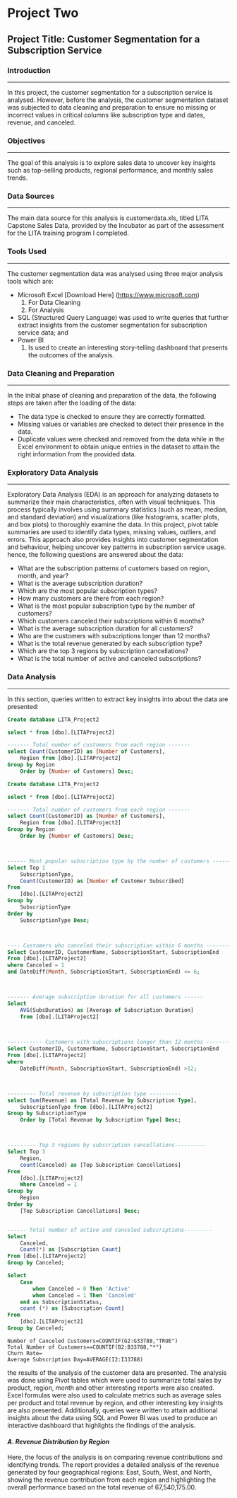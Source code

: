 # **Project Two**

## **Project Title: Customer Segmentation for a Subscription Service**

### **Introduction**
---
In this project, the customer segmentation for a subscription service is analysed. However, before the analysis, the customer segmentation dataset was subjected to data cleaning and preparation to ensure no missing or incorrect values in critical columns like subscription type and dates, revenue, and canceled. 


### **Objectives**
---
The goal of this analysis is to explore sales data to uncover key insights such as top-selling products, regional performance, and monthly sales trends.

### **Data Sources**
---
The main data source for this analysis is customerdata.xls, titled LITA Capstone Sales Data, provided by the Incubator as part of the assessment for the LITA training program I completed.


### **Tools Used**
---
The customer segmentation data was analysed using three major analysis tools which are:
- Microsoft Excel [Download Here] (https://www.microsoft.com)
   1. For Data Cleaning
   2. For Analysis
- SQL (Structured Query Language) was used to write queries that further extract insights from the customer segmentation for subscription service data; and
- Power BI
   1. Is used to create an interesting story-telling dashboard that presents the outcomes of the analysis. 


### **Data Cleaning and Preparation**
---
In the initial phase of cleaning and preparation of the data, the following steps are taken after the loading of the data:
- The data type is checked to ensure they are correctly formatted. 
- Missing values or variables are checked to detect their presence in the data.
- Duplicate values were checked and removed from the data while in the Excel environment to obtain unique entries in the dataset to attain the right information from the provided data.


### **Exploratory Data Analysis**
---
Exploratory Data Analysis (EDA) is an approach for analyzing datasets to summarize their main characteristics, often with visual techniques. This process typically involves using summary statistics (such as mean, median, and standard deviation) and visualizations (like histograms, scatter plots, and box plots) to thoroughly examine the data. In this project, pivot table summaries are used to identify data types, missing values, outliers, and errors. This approach also provides insights into customer segmentation and behaviour, helping uncover key patterns in subscription service usage.
hence, the following questions are answered about the data:
- What are the subscription patterns of customers based on region, month, and year?
- What is the average subscription duration?
- Which are the most popular subscription types?
- How many customers are there from each region?
- What is the most popular subscription type by the number of customers?
- Which customers canceled their subscriptions within 6 months?
- What is the average subscription duration for all customers?
- Who are the customers with subscriptions longer than 12 months?
- What is the total revenue generated by each subscription type?
- Which are the top 3 regions by subscription cancellations?
- What is the total number of active and canceled subscriptions?



### **Data Analysis**
---
In this section, queries written to extract key insights into about the data are presented:
```SQL
Create database LITA_Project2

select * from [dbo].[LITAProject2]

------- Total number of customers from each region -------
select Count(CustomerID) as [Number of Customers], 
	Region from [dbo].[LITAProject2]
Group by Region
	Order by [Number of Customers] Desc;

Create database LITA_Project2

select * from [dbo].[LITAProject2]

------- Total number of customers from each region -------
select Count(CustomerID) as [Number of Customers], 
	Region from [dbo].[LITAProject2]
Group by Region
	Order by [Number of Customers] Desc;



------ Most popular subscription type by the number of customers ------
Select Top 1
    SubscriptionType,
    Count(CustomerID) as [Number of Customer Subscribed]
From 
    [dbo].[LITAProject2]
Group by 
    SubscriptionType
Order by 
    SubscriptionType Desc;



---- Customers who canceled their subscription within 6 months ----------
Select CustomerID, CustomerName, SubscriptionStart, SubscriptionEnd
From [dbo].[LITAProject2]
where Canceled = 1
and DateDiff(Month, SubscriptionStart, SubscriptionEnd) <= 6;



------- Average subscription duration for all customers ------
Select
	AVG(SubsDuration) as [Average of Subscription Duration] 
	from [dbo].[LITAProject2]
		


----------- Customers with subscriptions longer than 12 months ---------
Select CustomerID, CustomerName, SubscriptionStart, SubscriptionEnd
From [dbo].[LITAProject2]
where 
	DateDiff(Month, SubscriptionStart, SubscriptionEnd) >12;



--------- Total revenue by subscription type ----------
select Sum(Revenue) as [Total Revenue by Subscription Type], 
	SubscriptionType from [dbo].[LITAProject2]
Group by SubscriptionType
	Order by [Total Revenue by Subscription Type] Desc;



--------- Top 3 regions by subscription cancellations----------
Select Top 3
    Region,
    count(Canceled) as [Top Subscription Cancellations]
From 
    [dbo].[LITAProject2]
	Where Canceled = 1
Group by 
    Region
Order by 
    [Top Subscription Cancellations] Desc;


------ Total number of active and canceled subscriptions---------
Select 
    Canceled,
    Count(*) as [Subscription Count]
From [dbo].[LITAProject2]
Group by Canceled;

Select 
    Case 
        when Canceled = 0 Then 'Active' 
        when Canceled = 1 Then 'Canceled' 
    end as SubscriptionStatus,
    count (*) as [Subscription Count]
From 
	[dbo].[LITAProject2]
Group by Canceled;
```

```Excel
Number of Canceled Customers=COUNTIF(G2:G33788,"TRUE")
Total Number of Customers==COUNTIF(B2:B33788,"*")
Churn Rate=
Average Subscription Day=AVERAGE(I2:I33788)
```



the results of the analysis of the customer data are presented. The analysis was done using Pivot tables which were used to summarize total sales by product, region, month and other interesting reports were also created. Excel formulas were also used to calculate metrics such as average sales per product and total revenue by region, and other interesting key insights are also presented. Additionally, queries were written to attain additional insights about the data using SQL and Power BI was used to produce an interactive dashboard that highlights the findings of the analysis.



#### *A. Revenue Distribution by Region*
Here, the focus of the analysis is on comparing revenue contributions and identifying trends. The report provides a detailed analysis of the revenue generated by four geographical regions: East, South, West, and North, showing the revenue contribution from each region and highlighting the overall performance based on the total revenue of 67,540,175.00. 


